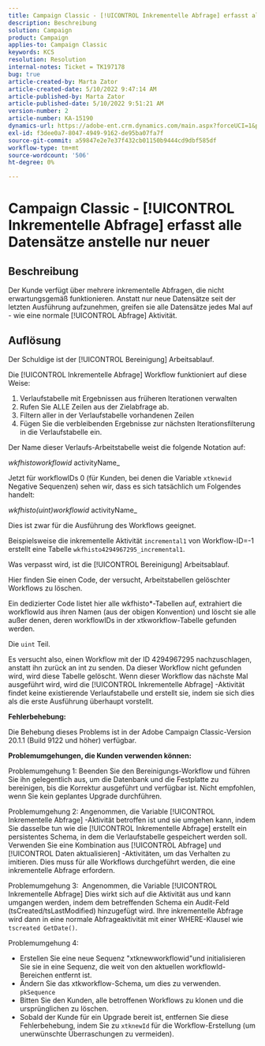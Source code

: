 ```yaml
---
title: Campaign Classic - [!UICONTROL Inkrementelle Abfrage] erfasst alle Datensätze anstelle nur neuer
description: Beschreibung
solution: Campaign
product: Campaign
applies-to: Campaign Classic
keywords: KCS
resolution: Resolution
internal-notes: Ticket = TK197178
bug: true
article-created-by: Marta Zator
article-created-date: 5/10/2022 9:47:14 AM
article-published-by: Marta Zator
article-published-date: 5/10/2022 9:51:21 AM
version-number: 2
article-number: KA-15190
dynamics-url: https://adobe-ent.crm.dynamics.com/main.aspx?forceUCI=1&pagetype=entityrecord&etn=knowledgearticle&id=ad8bd527-46d0-ec11-a7b5-00224809c101
exl-id: f3dee0a7-8047-4949-9162-de95ba07fa7f
source-git-commit: a59847e2e7e37f432cb01150b9444cd9dbf585df
workflow-type: tm+mt
source-wordcount: '506'
ht-degree: 0%

---
```


# Campaign Classic - [!UICONTROL Inkrementelle Abfrage] erfasst alle Datensätze anstelle nur neuer

## Beschreibung

Der Kunde verfügt über mehrere inkrementelle Abfragen, die nicht erwartungsgemäß funktionieren. Anstatt nur neue Datensätze seit der letzten Ausführung aufzunehmen, greifen sie alle Datensätze jedes Mal auf - wie eine normale [!UICONTROL Abfrage] Aktivität.

## Auflösung

Der Schuldige ist der [!UICONTROL Bereinigung] Arbeitsablauf.

Die [!UICONTROL Inkrementelle Abfrage] Workflow funktioniert auf diese Weise:

1. Verlaufstabelle mit Ergebnissen aus früheren Iterationen verwalten
1. Rufen Sie ALLE Zeilen aus der Zielabfrage ab.
1. Filtern aller in der Verlaufstabelle vorhandenen Zeilen
1. Fügen Sie die verbleibenden Ergebnisse zur nächsten Iterationsfilterung in die Verlaufstabelle ein.

Der Name dieser Verlaufs-Arbeitstabelle weist die folgende Notation auf:

*wkfhistoworkflowid* activityName_

Jetzt für workflowIDs 0 (für Kunden, bei denen die Variable `xtknewid` Negative Sequenzen) sehen wir, dass es sich tatsächlich um Folgendes handelt:

*wkfhisto(uint)workflowid* activityName_

Dies ist zwar für die Ausführung des Workflows geeignet.

Beispielsweise die inkrementelle Aktivität `incremental1` von Workflow-ID=-1 erstellt eine Tabelle `wkfhisto4294967295_incremental1`.

Was verpasst wird, ist die [!UICONTROL Bereinigung] Arbeitsablauf.

Hier finden Sie einen Code, der versucht, Arbeitstabellen gelöschter Workflows zu löschen.

Ein dedizierter Code listet hier alle wkfhisto\*-Tabellen auf, extrahiert die workflowId aus ihren Namen (aus der obigen Konvention) und löscht sie alle außer denen, deren workflowIDs in der xtkworkflow-Tabelle gefunden werden.

Die `uint` Teil.

Es versucht also, einen Workflow mit der ID 4294967295 nachzuschlagen, anstatt ihn zurück an int zu senden. Da dieser Workflow nicht gefunden wird, wird diese Tabelle gelöscht. Wenn dieser Workflow das nächste Mal ausgeführt wird, wird die [!UICONTROL Inkrementelle Abfrage] -Aktivität findet keine existierende Verlaufstabelle und erstellt sie, indem sie sich dies als die erste Ausführung überhaupt vorstellt.

<b>Fehlerbehebung:</b>

Die Behebung dieses Problems ist in der Adobe Campaign Classic-Version 20.1.1 (Build 9122 und höher) verfügbar.

<b>Problemumgehungen, die Kunden verwenden können:</b>

Problemumgehung 1: Beenden Sie den Bereinigungs-Workflow und führen Sie ihn gelegentlich aus, um die Datenbank und die Festplatte zu bereinigen, bis die Korrektur ausgeführt und verfügbar ist. Nicht empfohlen, wenn Sie kein geplantes Upgrade durchführen.

Problemumgehung 2: Angenommen, die Variable [!UICONTROL Inkrementelle Abfrage] -Aktivität betroffen ist und sie umgehen kann, indem Sie dasselbe tun wie die [!UICONTROL Inkrementelle Abfrage] erstellt ein persistentes Schema, in dem die Verlaufstabelle gespeichert werden soll. Verwenden Sie eine Kombination aus [!UICONTROL Abfrage] und [!UICONTROL Daten aktualisieren] -Aktivitäten, um das Verhalten zu imitieren. Dies muss für alle Workflows durchgeführt werden, die eine inkrementelle Abfrage erfordern.

Problemumgehung 3:  Angenommen, die Variable [!UICONTROL Inkrementelle Abfrage] Dies wirkt sich auf die Aktivität aus und kann umgangen werden, indem dem betreffenden Schema ein Audit-Feld (tsCreated/tsLastModified) hinzugefügt wird. Ihre inkrementelle Abfrage wird dann in eine normale Abfrageaktivität mit einer WHERE-Klausel wie `tscreated GetDate()`.

Problemumgehung 4:

- Erstellen Sie eine neue Sequenz &quot;xtknewworkflowid&quot;und initialisieren Sie sie in eine Sequenz, die weit von den aktuellen workflowId-Bereichen entfernt ist.
- Ändern Sie das xtkworkflow-Schema, um dies zu verwenden. `pkSequence`
- Bitten Sie den Kunden, alle betroffenen Workflows zu klonen und die ursprünglichen zu löschen.
- Sobald der Kunde für ein Upgrade bereit ist, entfernen Sie diese Fehlerbehebung, indem Sie zu `xtknewId` für die Workflow-Erstellung (um unerwünschte Überraschungen zu vermeiden).
